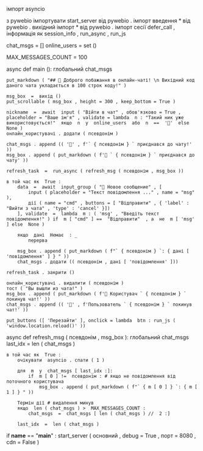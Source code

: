 імпорт  asyncio

з  pywebio  імпортувати  start_server
від  pywebio . імпорт введення  * 
від  pywebio . вихідний  імпорт  *
від  pywebio . імпорт сесії  defer_call , інформація як session_info , run_async , run_js   

chat_msgs  = []
online_users  =  set ()

MAX_MESSAGES_COUNT  =  100

async  def  main ():
    глобальний  chat_msgs
    
    put_markdown ( "## 🧊 Доброго побажання в онлайн-чаті! \n Вихідний код даного чата укладається в 100 строк коду!" )

    msg_box  =  вихід ()
    put_scrollable ( msg_box , height = 300 , keep_bottom = True )

    nickname  =  await  input ( "Війти в чат" , обов'язково = True , placeholder = "Ваше ім'я" , validate = lambda  n : "Такий ник уже використовується!"  якщо  n  у  online_users  або  n  ==  '📢'  else  None )
    онлайн_користувачі . додати ( псевдонім )

    chat_msgs . append (( '📢' , f'` { псевдонім } ` приєднався до чату!' ))
    msg_box . append ( put_markdown ( f'📢 ` { псевдонім } ` приєднався до чату' ))

    refresh_task  =  run_async ( refresh_msg ( псевдонім , msg_box ))

    в той час як  True :
        data  =  await  input_group ( "💭 Новое сообщение" , [
            input ( placeholder = "Текст повідомлення ..." , name = "msg" ),
            дії ( name = "cmd" , buttons = [ "Відправити" , { 'label' : "Вийти з чата" , 'type' : 'cancel' }])
        ], validate  =  lambda  m : ( 'msg' , "Введіть текст повідомлення!" ) if  m [ "cmd" ] ==  "Відправити"  , а  не  m [ 'msg' ] else  None )

        якщо  дані  Немає  : _
            перерва

        msg_box . append ( put_markdown ( f"` { псевдонім } `: { дані [ 'повідомлення' ] } " ))
        chat_msgs . додати (( псевдонім , дані [ 'повідомлення' ]))

    refresh_task . закрити ()

    онлайн_користувачі . видалити ( псевдонім )
    тост ( "Вы вышли из чата!" )
    msg_box . append ( put_markdown ( f'📢 Користувач ` { псевдонім } ` покинув чат!' ))
    chat_msgs . append (( '📢' , f'Пользователь ` { псевдонім } ` покинув чат!' ))

    put_buttons ([ 'Перезайти' ], onclick = lambda  btn : run_js ( 'window.location.reload()' ))

async  def  refresh_msg ( псевдонім , msg_box ):
    глобальний  chat_msgs
    last_idx  =  len ( chat_msgs )

    в той час як  True :
        очікувати  asyncio . спати ( 1 )
        
        для  m  у  chat_msgs [ last_idx :]:
            if  m [ 0 ] !=  псевдонім : # якщо не повідомлення від поточного користувача
                msg_box . append ( put_markdown ( f"` { m [ 0 ] } `: { m [ 1 ] } " ))
        
        Термін дії # видалення минув
        якщо  len ( chat_msgs ) >  MAX_MESSAGES_COUNT :
            chat_msgs  =  chat_msgs [ len ( chat_msgs ) //  2 :]
        
        last_idx  =  len ( chat_msgs )

if  __name__  ==  "__main__" :
    start_server ( основний , debug = True , порт = 8080 , cdn = False )
